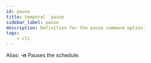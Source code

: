 ```yaml
---
id: pause
title: temporal  pause
sidebar_label: pause
description: Definition for the pause command option.
tags:
	- cli
---
```


Alias: **-n**
Pauses the schedule.
